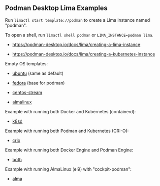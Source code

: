 ## Podman Desktop Lima Examples

Run `limactl start template://podman` to create a Lima instance named "podman".

To open a shell, run `limactl shell podman` or `LIMA_INSTANCE=podman lima`.

* <https://podman-desktop.io/docs/lima/creating-a-lima-instance>

* <https://podman-desktop.io/docs/lima/creating-a-kubernetes-instance>

Empty OS templates:

- [ubuntu](../ubuntu.yaml) (same as default)

- [fedora](../fedora.yaml) (base for podman)

- [centos-stream](../centos-stream-9.yaml)

- [almalinux](../almalinux-9.yaml)

Example with running both Docker and Kubernetes (containerd):
- [k8sd](./k8sd.yaml)

Example with running both Podman and Kubernetes (CRI-O):
- [crio](./crio.yaml)

Example with running both Docker Engine and Podman Engine:
- [both](./both.yaml)

Example with running AlmaLinux (el9) with "cockpit-podman":
- [alma](./alma.yaml)

